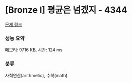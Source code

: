 # [Bronze I] 평균은 넘겠지 - 4344 

[문제 링크](https://www.acmicpc.net/problem/4344) 

### 성능 요약

메모리: 9716 KB, 시간: 124 ms

### 분류

사칙연산(arithmetic), 수학(math)

